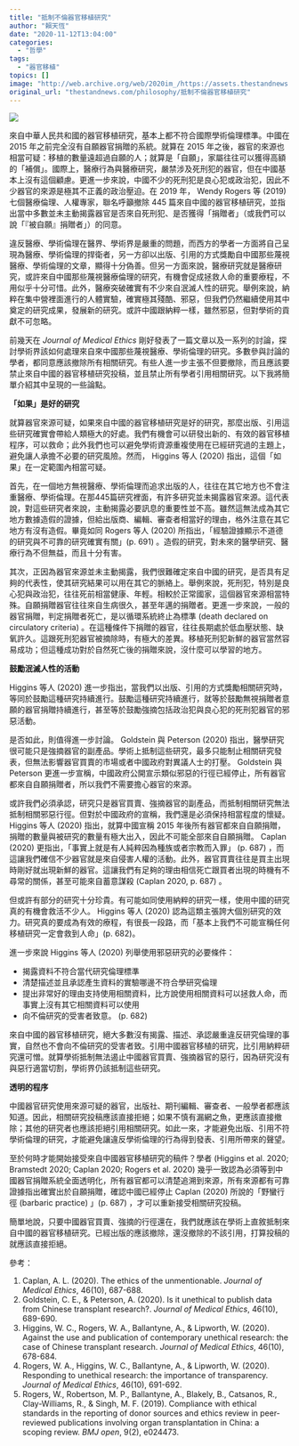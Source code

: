 ```yaml
---
title: "抵制不倫器官移植研究"
author: "賴天恆"
date: "2020-11-12T13:04:00"
categories:
  - "哲學"
tags:
  - "器官移植"
topics: []
image: "http://web.archive.org/web/2020im_/https://assets.thestandnews.com/media/photos/Untitled-1-19_sG8ZI_A77klaR.png"
original_url: "thestandnews.com/philosophy/抵制不倫器官移植研究"
---
```

![](http://web.archive.org/web/2020im_/https://assets.thestandnews.com/media/photos/Untitled-1-19_sG8ZI_A77klaR.png)

來自中華人民共和國的器官移植研究，基本上都不符合國際學術倫理標準。中國在 2015 年之前完全沒有自願器官捐贈的系統。就算在 2015 年之後，器官的來源也相當可疑：移植的數量遠超過自願的人；就算是「自願」，家屬往往可以獲得高額的「補償」。國際上，醫療行為與醫療研究，嚴禁涉及死刑犯的器官，但在中國基本上沒有這個顧慮。更進一步來說，中國不少的死刑犯是良心犯或政治犯，因此不少器官的來源是極其不正義的政治壓迫。在 2019 年， Wendy Rogers 等 (2019) 七個醫療倫理、人權專家，聯名呼籲撤除 445 篇來自中國的器官移植研究，並指出當中多數並未主動揭露器官是否來自死刑犯、是否獲得「捐贈者」（或我們可以說「『被自願』捐贈者」）的同意。

違反醫療、學術倫理在醫界、學術界是嚴重的問題，而西方的學者一方面將自己呈現為醫療、學術倫理的捍衛者，另一方卻以出版、引用的方式獎勵自中國那些蔑視醫療、學術倫理的文章，顯得十分偽善。但另一方面來說，醫療研究就是醫療研究，或許來自中國那些蔑視醫療倫理的研究，有機會促成拯救人命的重要療程，不用似乎十分可惜。此外，醫療突破確實有不少來自泯滅人性的研究。舉例來說，納粹在集中營裡面進行的人體實驗，確實極其殘酷、邪惡，但我們仍然繼續使用其中奠定的研究成果，發展新的研究。或許中國跟納粹一樣，雖然邪惡，但對學術的貢獻不可忽略。

前幾天在 _Journal of Medical Ethics_ 剛好發表了一篇文章以及一系列的討論，探討學術界該如何處理來自來中國那些蔑視醫療、學術倫理的研究。多數參與討論的學者，都同意應該撤除所有相關研究。有些人進一步主張不但要撤除，而且應該要禁止來自中國的器官移植研究投稿，並且禁止所有學者引用相關研究。以下我將簡單介紹其中呈現的一些論點。

**「如果」是好的研究**

就算器官來源可疑，如果來自中國的器官移植研究是好的研究，那麼出版、引用這些研究確實會帶給人類極大的好處。我們有機會可以研發出新的、有效的器官移植程序，可以救命；此外我們也可以避免學術資源重複使用在已經研究過的主題上，避免讓人承擔不必要的研究風險。然而， Higgins 等人 (2020) 指出，這個「如果」在一定範圍內相當可疑。

首先，在一個地方無視醫療、學術倫理而追求出版的人，往往在其它地方也不會注重醫療、學術倫理。在那445篇研究裡面，有許多研究並未揭露器官來源。這代表說，對這些研究者來說，主動揭露必要訊息的重要性並不高。雖然這無法成為其它地方數據造假的證據，但給出版商、編輯、審查者相當好的理由，格外注意在其它地方有沒有造假。畢竟如同 Rogers 等人 (2020) 所指出，「經驗證據顯示不道德的研究與不可靠的研究確實有關」(p. 691) 。造假的研究，對未來的醫學研究、醫療行為不但無益，而且十分有害。

其次，正因為器官來源並未主動揭露，我們很難確定來自中國的研究，是否具有足夠的代表性，使其研究結果可以用在其它的脈絡上。舉例來說，死刑犯，特別是良心犯與政治犯，往往死前相當健康、年輕。相較於正常國家，這個器官來源相當特殊。自願捐贈器官往往來自生病很久，甚至年邁的捐贈者。更進一步來說，一般的器官捐贈，判定捐贈者死亡，是以循環系統終止為標準 (death declared on circulatory criteria) 。在這種條件下捐贈的器官，往往長期處於低血壓狀態、缺氧許久。這跟死刑犯器官被摘除時，有極大的差異。移植死刑犯新鮮的器官當然容易成功；但這種成功對於自然死亡後的捐贈來說，沒什麼可以學習的地方。

**鼓勵泯滅人性的活動** 

Higgins 等人 (2020) 進一步指出，當我們以出版、引用的方式獎勵相關研究時，等同於鼓勵這種研究持續進行。鼓勵這種研究持續進行，就等於鼓勵無視捐贈者意願的器官捐贈持續進行，甚至等於鼓勵強摘包括政治犯與良心犯的死刑犯器官的邪惡活動。

是否如此，則值得進一步討論。 Goldstein 與 Peterson (2020) 指出，醫學研究很可能只是強摘器官的副產品。學術上抵制這些研究，最多只能制止相關研究發表，但無法影響器官買賣的市場或者中國政府對異議人士的打壓。 Goldstein 與 Peterson 更進一步宣稱，中國政府公開宣示類似邪惡的行徑已經停止，所有器官都來自自願捐贈者，所以我們不需要擔心器官的來源。

或許我們必須承認，研究只是器官買賣、強摘器官的副產品，而抵制相關研究無法抵制相關邪惡行徑。但對於中國政府的宣稱，我們還是必須保持相當程度的懷疑。 Higgins 等人 (2020) 指出，就算中國宣稱 2015 年後所有器官都來自自願捐贈，捐贈的數量與被研究的數量有極大出入，因此不可能全部來自自願捐贈。 Caplan (2020) 更指出，「事實上就是有人純粹因為種族或者宗教而入罪」 (p. 687) ，而這讓我們確信不少器官就是來自侵害人權的活動。此外，器官買賣往往是買主出現時剛好就出現新鮮的器官。這讓我們有足夠的理由相信死亡跟買者出現的時機有不尋常的關係，甚至可能來自蓄意謀殺 (Caplan 2020, p. 687) 。

但或許有部分的研究十分珍貴。有可能如同使用納粹的研究一樣，使用中國的研究真的有機會救活不少人。 Higgins 等人 (2020) 認為這類主張誇大個別研究的效力。研究真的要成為有效的療程，有很長一段路，而「基本上我們不可能宣稱任何移植研究一定會救到人命」(p. 682)。

進一步來說 Higgins 等人 (2020) 列舉使用邪惡研究的必要條件：

*   揭露資料不符合當代研究倫理標準
*   清楚描述並且承認產生資料的實驗哪邊不符合學研究倫理
*   提出非常好的理由支持使用相關資料，比方說使用相關資料可以拯救人命，而事實上沒有其它相關資料可以使用
*   向不倫研究的受害者致意。 (p. 682)

來自中國的器官移植研究，絕大多數沒有揭露、描述、承認嚴重違反研究倫理的事實，自然也不會向不倫研究的受害者致。引用中國器官移植的研究，比引用納粹研究還可憎。就算學術抵制無法遏止中國器官買賣、強摘器官的惡行，因為研究沒有與惡行適當切割，學術界仍該抵制這些研究。

**透明的程序**

中國器官研究使用來源可疑的器官，出版社、期刊編輯、審查者、一般學者都應該知道。因此，相關研究投稿應該直接拒絕；如果不慎有漏網之魚，更應該直接撤除；其他的研究者也應該拒絕引用相關研究。如此一來，才能避免出版、引用不符學術倫理的研究，才能避免讓違反學術倫理的行為得到發表、引用所帶來的聲望。

至於何時才能開始接受來自中國器官移植研究的稿件？學者 (Higgins et al. 2020; Bramstedt 2020; Caplan 2020; Rogers et al. 2020) 幾乎一致認為必須等到中國器官捐贈系統全面透明化，所有器官都可以清楚追溯到來源，所有來源都有可靠證據指出確實出於自願捐贈，確認中國已經停止 Caplan (2020) 所說的「野蠻行徑 (barbaric practice) 」(p. 687) ，才可以重新接受相關研究投稿。

簡單地說，只要中國器官買賣、強摘的行徑還在，我們就應該在學術上直敘抵制來自中國的器官移植研究。已經出版的應該撤除，還沒撤除的不該引用，打算投稿的就應該直接拒絕。

參考：

1.  Caplan, A. L. (2020). The ethics of the unmentionable. _Journal of Medical Ethics_, 46(10), 687-688.
2.  Goldstein, C. E., & Peterson, A. (2020). Is it unethical to publish data from Chinese transplant research?. _Journal of Medical Ethics_, 46(10), 689-690.
3.  Higgins, W. C., Rogers, W. A., Ballantyne, A., & Lipworth, W. (2020). Against the use and publication of contemporary unethical research: the case of Chinese transplant research. _Journal of Medical Ethics_, 46(10), 678-684.
4.  Rogers, W. A., Higgins, W. C., Ballantyne, A., & Lipworth, W. (2020). Responding to unethical research: the importance of transparency. _Journal of Medical Ethics_, 46(10), 691-692.
5.  Rogers, W., Robertson, M. P., Ballantyne, A., Blakely, B., Catsanos, R., Clay-Williams, R., & Singh, M. F. (2019). Compliance with ethical standards in the reporting of donor sources and ethics review in peer-reviewed publications involving organ transplantation in China: a scoping review. _BMJ open_, 9(2), e024473.
